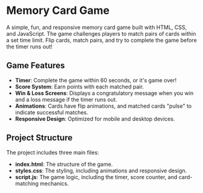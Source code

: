 # Memory Card Game

A simple, fun, and responsive memory card game built with HTML, CSS, and JavaScript. The game challenges players to match pairs of cards within a set time limit. Flip cards, match pairs, and try to complete the game before the timer runs out!

## Game Features

- **Timer**: Complete the game within 60 seconds, or it's game over!
- **Score System**: Earn points with each matched pair.
- **Win & Loss Screens**: Displays a congratulatory message when you win and a loss message if the timer runs out.
- **Animations**: Cards have flip animations, and matched cards "pulse" to indicate successful matches.
- **Responsive Design**: Optimized for mobile and desktop devices.

## Project Structure

The project includes three main files:

- **index.html**: The structure of the game.
- **styles.css**: The styling, including animations and responsive design.
- **script.js**: The game logic, including the timer, score counter, and card-matching mechanics.

